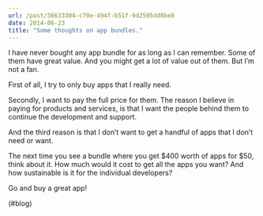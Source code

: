 ```yaml
---
url: /post/36633304-c70e-494f-b51f-9d2505dd8be8
date: 2014-06-23
title: "Some thoughts on app bundles."
---
```


I have never bought any app bundle for as long as I can remember. Some of them have great value. And you might get a lot of value out of them. But I&#8217;m not a fan.



First of all, I try to only buy apps that I really need.



Secondly, I want to pay the full price for them. The reason I believe in paying for products and services, is that I want the people behind them to continue the development and support.



And the third reason is that I don&#8217;t want to get a handful of apps that I don&#8217;t need or want.



The next time you see a bundle where you get $400 worth of apps for $50, think about it. How much would it cost to get all the apps you want? And how sustainable is it for the individual developers?



Go and buy a great app!



(#blog)